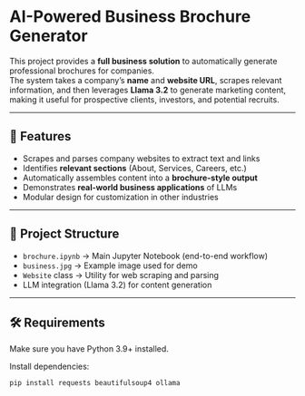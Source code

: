 # AI-Powered Business Brochure Generator

This project provides a **full business solution** to automatically generate professional brochures for companies.  
The system takes a company’s **name** and **website URL**, scrapes relevant information, and then leverages **Llama 3.2** to generate marketing content, making it useful for prospective clients, investors, and potential recruits.

---

## 🚀 Features
- Scrapes and parses company websites to extract text and links
- Identifies **relevant sections** (About, Services, Careers, etc.)
- Automatically assembles content into a **brochure-style output**
- Demonstrates **real-world business applications** of LLMs
- Modular design for customization in other industries

---

## 📂 Project Structure
- `brochure.ipynb` → Main Jupyter Notebook (end-to-end workflow)
- `business.jpg` → Example image used for demo
- `Website` class → Utility for web scraping and parsing
- LLM integration (Llama 3.2) for content generation

---

## 🛠️ Requirements
Make sure you have Python 3.9+ installed.  

Install dependencies:
```bash
pip install requests beautifulsoup4 ollama
